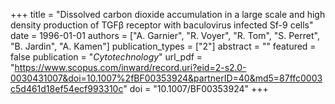 +++
title = "Dissolved carbon dioxide accumulation in a large scale and high density production of TGFβ receptor with baculovirus infected Sf-9 cells"
date = 1996-01-01
authors = ["A. Garnier", "R. Voyer", "R. Tom", "S. Perret", "B. Jardin", "A. Kamen"]
publication_types = ["2"]
abstract = ""
featured = false
publication = "*Cytotechnology*"
url_pdf = "https://www.scopus.com/inward/record.uri?eid=2-s2.0-0030431007&doi=10.1007%2fBF00353924&partnerID=40&md5=87ffc0003c5d461d18ef54ecf993310c"
doi = "10.1007/BF00353924"
+++

